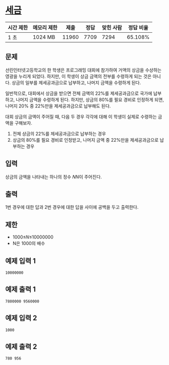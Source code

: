 # [세금](https://www.acmicpc.net/problem/20492)

| 시간 제한 | 메모리 제한 | 제출 | 정답 | 맞힌 사람 | 정답 비율 |
| --- | --- | --- | --- | --- | --- |
| 1 초 | 1024 MB | 11960 | 7709 | 7294 | 65.108% |

## 문제

선린인터넷고등학교의 한 학생은 프로그래밍 대회에 참가하여 거액의 상금을 수상하는 영광을 누리게 되었다. 하지만, 이 학생이 상금 금액의 전부를 수령하게 되는 것은 아니다. 상금의 일부를 제세공과금으로 납부하고, 나머지 금액을 수령하게 된다.

일반적으로, 대회에서 상금을 받으면 전체 금액의 22%를 제세공과금으로 국가에 납부하고, 나머지 금액을 수령하게 된다. 하지만, 상금의 80%를 필요 경비로 인정하게 되면, 나머지 20% 중 22%만을 제세공과금으로 납부해도 된다.

대회 상금의 금액이 주어질 때, 다음 두 경우 각각에 대해 이 학생이 실제로 수령하는 금액을 구해보자.

1. 전체 상금의 22%를 제세공과금으로 납부하는 경우
2. 상금의 80%를 필요 경비로 인정받고, 나머지 금액 중 22%만을 제세공과금으로 납부하는 경우

## 입력

상금의 금액을 나타내는 하나의 정수 𝑁$N$이 주어진다.

## 출력

1번 경우에 대한 답과 2번 경우에 대한 답을 사이에 공백을 두고 출력한다.

## 제한

- 1000≤𝑁≤10000000
- N은 1000의 배수

## 예제 입력 1

```
10000000

```

## 예제 출력 1

```
7800000 9560000

```

## 예제 입력 2

```
1000

```

## 예제 출력 2

```
780 956
```
